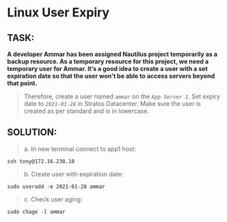 # Linux User Expiry
## TASK:
**A developer Ammar has been assigned Nautilus project temporarily as a backup resource. As a temporary resource for this project, we need a temporary user for Ammar. It’s a good idea to create a user with a set expiration date so that the user won't be able to access servers beyond that point.**

>  Therefore, create a user named *`ammar`* on the *`App Server 1`*. Set expiry date to *`2021-01-28`* in Stratos Datacenter. Make sure the user is created as per standard and is in lowercase.

## SOLUTION:
> a. In new terminal connect to app1 host:
```
ssh tony@172.16.238.10
```
> b. Create user with expiration date:
```
sudo useradd -e 2021-01-28 ammar
```
>c. Check user aging:
```
sudo chage -l ammar
```